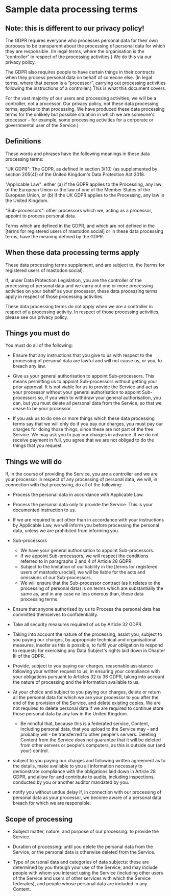 # Sample data processing terms

## Note: this is different to our privacy policy!

The GDPR requires everyone who processes personal data for their own purposes to be transparent about the processing of personal data for which they are responsible. (In legal terms, where the organisation is the “controller” in respect of the processing activities.) We do this via our privacy policy.

The GDPR also requires people to have certain things in their contracts when they process personal data on behalf of someone else. (In legal terms, where that person is a “processor”, carrying out processing activities following the instructions of a controller.) This is what this document covers.

For the vast majority of our users and processing activities, we will be a controller, not a processor. Our privacy policy, not these data processing terms, applies to that processing. We have produced these data processing terms for the unlikely but possible situation in which we are someone's processor – for example, some processing activities for a corporate or governmental user of the Service.)

## Definitions

These words and phrases have the following meanings in these data processing terms:

"UK GDPR": The GDPR, as defined in section 3(10) (as supplemented by section 205(4)) of the United Kingdom's Data Protection Act 2018.

"Applicable Law": either (a) if the GDPR applies to the Processing, any law of the European Union or the law of one of the Member States of the European Union, or (b) if the UK GDPR applies to the Processing, any law in the United Kingdom.

"Sub-processors": other processors which we, acting as a processor, appoint to process personal data.

Terms which are defined in the GDPR, and which are not defined in the [terms for registered users of mastodon.social] or in these data processing terms, have the meaning defined by the GDPR.

## When these data processing terms apply

These data processing terms supplement, and are subject to, the [terms for registered users of mastodon.social].

If, under Data Protection Legislation, you are the controller of the processing of personal data and we carry out one or more processing activities on your behalf as your processor, these data processing terms apply in respect of those processing activities.

These data processing terms do not apply when we are a controller in respect of a processing activity. In respect of those processing activities, please see our privacy policy.

## Things you must do

You must do all of the following:

* Ensure that any instructions that you give to us with respect to the processing of personal data are lawful and will not cause us, or you, to breach any law.

* Give us your general authorisation to appoint Sub-processors. This means permitting us to appoint Sub-processors without getting your prior approval. It is not viable for us to provide the Service and act as your processor without your general authorisation to appoint Sub-processors so, if you wish to withdraw your general authorisation, you can, but you must delete all personal data from the Service, so that we cease to be your processor.

* If you ask us to do one or more things which these data processing terms say that we will only do if you pay our charges, you must pay our charges for doing those things, since these are not part of the free Service. We may ask you to pay our charges in advance. If we do not receive payment in full, you agree that we are not obliged to do the things that you request.

## Things we will do

If, in the course of providing the Service, you are a controller and we are your processor in respect of any processing of personal data, we will, in connection with that processing, do all of the following:

* Process the personal data in accordance with Applicable Law.

* Process the personal data only to provide the Service. This is your documented instruction to us.

* If we are required to act other than in accordance with your instructions by Applicable Law, we will inform you before processing the personal data, unless we are prohibited from informing you.

* Sub-processors

  * We have your general authorisation to appoint Sub-processors.
  * If we appoint Sub-processors, we will respect the conditions referred to in paragraphs 2 and 4 of Article 28 GDPR.
  * Subject to the limitation of our liability in the [terms for registered users of mastodon.social], we will be liable for the acts and omissions of our Sub-processors.
  * We will ensure that the Sub-processor contract (as it relates to the processing of personal data) is on terms which are substantially the same as, and in any case no less onerous than, these data processing terms.

* Ensure that anyone authorised by us to Process the personal data has committed themselves to confidentiality.

* Take all security measures required of us by Article 32 GDPR.

* Taking into account the nature of the processing, assist you, subject to you paying our charges, by appropriate technical and organisational measures, insofar as this is possible, to fulfil your obligation to respond to requests for exercising any Data Subject's rights laid down in Chapter III of the GDPR.

* Provide, subject to you paying our charges, reasonable assistance following your written request to us, in ensuring your compliance with your obligations pursuant to Articles 32 to 36 GDPR, taking into account the nature of processing and the information available to us.

* At your choice and subject to you paying our charges, delete or return all the personal data for which we are your processor to you after the end of the provision of the Service, and delete existing copies. We are not required to delete personal data if we are required to continue store those personal data by any law in the United Kingdom.

  * Be mindful that, because this is a federated service, Content, including personal data, that you upload to the Service may - and probably will - be transferred to other people's servers. Deleting Content from the Service does not guarantee that it will be deleted from other servers or people's computers, as this is outside our (and your) control.

* subject to you paying our charges and following written agreement as to the details, make available to you all information necessary to demonstrate compliance with the obligations laid down in Article 28 GDPR, and allow for and contribute to audits, including inspections, conducted by you or another auditor mandated by you.

* notify you without undue delay if, in connection with our processing of personal data as your processor, we become aware of a personal data breach for which we are responsible.

## Scope of processing

* Subject matter, nature, and purpose of our processing: to provide the Service.

* Duration of processing: until you delete the personal data from the Service, or the personal data is otherwise deleted from the Service.

* Type of personal data and categories of data subjects: these are determined by you through your use of the Service, and may include people with whom you interact using the Service (including other users of the Service and users of other services with which the Service federates), and people whose personal data are included in any Content.
